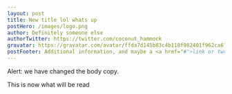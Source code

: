 ```yaml
---
layout: post
title: New title lol whats up
postHero: /images/logo.png
author: Definitely someone else
authorTwitter: https://twitter.com/coconut_hammock
gravatar: https://gravatar.com/avatar/ffda7d145b83c4b118f982401f962ca6?s=150
postFooter: Additional information, and maybe a <a href="#">link or two</a>
---
```


Alert: we have changed the body copy.

This is now what will be read